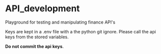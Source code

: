 # API_development

Playground for testing and manipulating finance API's

Keys are kept in a .env file with a the python git ignore. Please call the api keys from the stored variables.

**Do not commit the api keys**.
